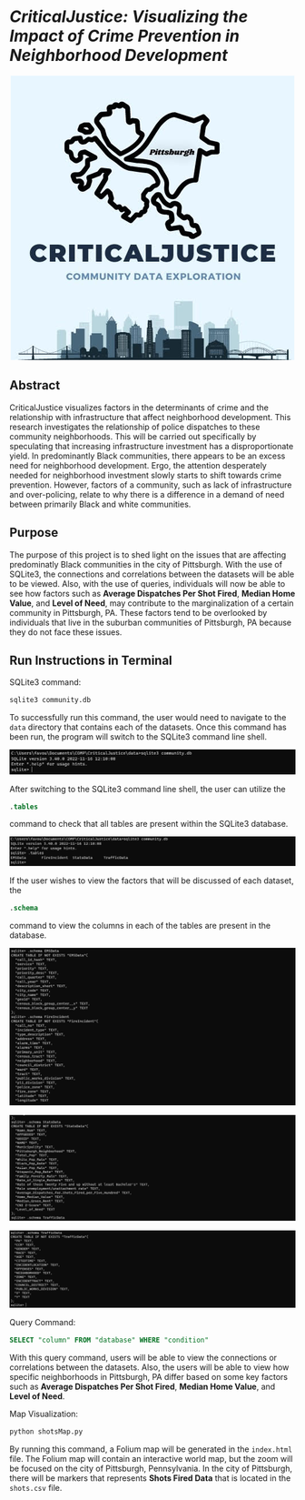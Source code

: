 # ***CriticalJustice: Visualizing the Impact of Crime Prevention in Neighborhood Development***
 
<p align="center">
  <img src="images/NewLogo.png" />
</p>

## Abstract

CriticalJustice visualizes factors in the determinants of crime and the relationship with infrastructure that affect neighborhood development. This research investigates the relationship of police dispatches to these community neighborhoods. This will be carried out specifically by speculating that increasing infrastructure investment has a disproportionate yield. In predominantly Black communities, there appears to be an excess need for neighborhood development. Ergo, the attention desperately needed for neighborhood investment slowly starts to shift towards crime prevention. However, factors of a community, such as lack of infrastructure and over-policing, relate to why there is a difference in a demand of need between primarily Black and white communities.

## Purpose

The purpose of this project is to shed light on the issues that are affecting predominatly Black communities in the city of Pittsburgh. With the use of SQLite3, the connections and correlations between the datasets will be able to be viewed. Also, with the use of queries, individuals will now be able to see how factors such as __Average Dispatches Per Shot Fired__, __Median Home Value__, and __Level of Need__, may contribute to the marginalization of a certain community in Pittsburgh, PA. These factors tend to be overlooked by individuals that live in the suburban communities of Pittsburgh, PA because they do not face these issues.

## Run Instructions in Terminal

SQLite3 command:

```SQL
sqlite3 community.db
```

To successfully run this command, the user would need to navigate to the `data` directory that contains each of the datasets. Once this command has been run, the program will switch to the SQLite3 command line shell.

![SQL Command Shell](images/SQL.png)

After switching to the SQLite3 command line shell, the user can utilize the

```SQL
.tables
```

command to check that all tables are present within the SQLite3 database.

![.tables command](images/tables.png)

If the user wishes to view the factors that will be discussed of each dataset, the

```SQL
.schema
```

command to view the columns in each of the tables are present in the database.

![.schema command](images/schema1.png)

![.schema command2](images/schema2.png)

![.schema command3](images/schema3.png)

Query Command:

```SQL
SELECT "column" FROM "database" WHERE "condition"
```

With this query command, users will be able to view the connections or correlations between the datasets. Also, the users will be able to view
how specific neighborhoods in Pittsburgh, PA differ based on some key factors such as __Average Dispatches Per Shot Fired__, __Median Home Value__, and __Level of Need__.

Map Visualization:

```python
python shotsMap.py
```

By running this command, a Folium map will be generated in the `index.html` file. The Folium map will contain an interactive world map, but the zoom will be focused on the city of Pittsburgh, Pennsylvania. In the city of Pittsburgh, there will be markers that represents __Shots Fired Data__ that is located in the `shots.csv` file.
